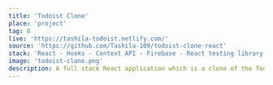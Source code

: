 ```yaml
---
title: 'Todoist Clone'
place: 'project'
tag: 8
live: 'https://tashila-todoist.netlify.com/'
source: 'https://github.com/Tashila-109/todoist-clone-react'
stack: 'React - Hooks - Context API - Firebase - React testing library - Sass'
image: 'todoist-clone.png'
description: A full stack React application which is a clone of the Todoist app. React hooks and the context API is used for state management and Firebase is used as the database. This was built using create-react-app as the base.
---
```

